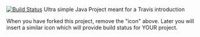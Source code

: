 [![Build Status](https://travis-ci.org/Abed01-lab/TravisGetStarted.svg?branch=master)](https://travis-ci.org/Abed01-lab/TravisGetStarted)
Ultra simple Java Project meant for a Travis introduction

When you have forked this project, remove the "icon" above. Later you will insert a similar icon which will provide build status for YOUR project.
